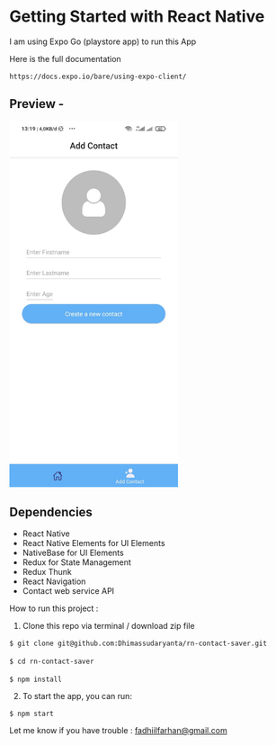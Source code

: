 # Getting Started with React Native

I am using Expo Go (playstore app) to run this App 

Here is the full documentation
``` 
https://docs.expo.io/bare/using-expo-client/
``` 
## Preview - 

<img src="screenshoot/screenshoot.gif" width="300">

## Dependencies
- React Native
- React Native Elements for UI Elements
- NativeBase for UI Elements
- Redux for State Management
- Redux Thunk
- React Navigation
- Contact web service API

How to run this project :

1. Clone this repo via terminal / download zip file

``` 
$ git clone git@github.com:Dhimassudaryanta/rn-contact-saver.git

$ cd rn-contact-saver

$ npm install
```

2. To start the app, you can run:

```
$ npm start
```

Let me know if you have trouble : fadhiilfarhan@gmail.com
